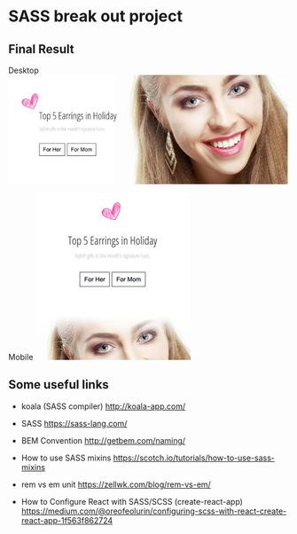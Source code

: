 # SASS break out project

## Final Result

Desktop
![](screenshots/component_desktop.jpg)

Mobile
![](screenshots/component_mobile.jpg)

## Some useful links

- koala (SASS compiler)
http://koala-app.com/

- SASS
https://sass-lang.com/

- BEM Convention
http://getbem.com/naming/

- How to use SASS mixins
https://scotch.io/tutorials/how-to-use-sass-mixins

- rem vs em unit
https://zellwk.com/blog/rem-vs-em/

- How to Configure React with SASS/SCSS (create-react-app)
https://medium.com/@oreofeolurin/configuring-scss-with-react-create-react-app-1f563f862724


